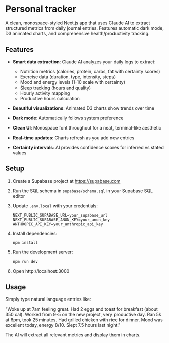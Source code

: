 # Personal tracker

A clean, monospace-styled Next.js app that uses Claude AI to extract structured metrics from daily journal entries. Features automatic dark mode, D3 animated charts, and comprehensive health/productivity tracking.

## Features

- **Smart data extraction**: Claude AI analyzes your daily logs to extract:
  - Nutrition metrics (calories, protein, carbs, fat with certainty scores)
  - Exercise data (duration, type, intensity, steps)
  - Mood and energy levels (1-10 scale with certainty)
  - Sleep tracking (hours and quality)
  - Hourly activity mapping
  - Productive hours calculation

- **Beautiful visualizations**: Animated D3 charts show trends over time
- **Dark mode**: Automatically follows system preference
- **Clean UI**: Monospace font throughout for a neat, terminal-like aesthetic
- **Real-time updates**: Charts refresh as you add new entries
- **Certainty intervals**: AI provides confidence scores for inferred vs stated values

## Setup

1. Create a Supabase project at https://supabase.com

2. Run the SQL schema in `supabase/schema.sql` in your Supabase SQL editor

3. Update `.env.local` with your credentials:
   ```
   NEXT_PUBLIC_SUPABASE_URL=your_supabase_url
   NEXT_PUBLIC_SUPABASE_ANON_KEY=your_anon_key
   ANTHROPIC_API_KEY=your_anthropic_api_key
   ```

4. Install dependencies:
   ```bash
   npm install
   ```

5. Run the development server:
   ```bash
   npm run dev
   ```

6. Open http://localhost:3000

## Usage

Simply type natural language entries like:

"Woke up at 7am feeling great. Had 2 eggs and toast for breakfast (about 350 cal). Worked from 9-5 on the new project, very productive day. Ran 5k at 6pm, took 25 minutes. Had grilled chicken with rice for dinner. Mood was excellent today, energy 8/10. Slept 7.5 hours last night."

The AI will extract all relevant metrics and display them in charts.
